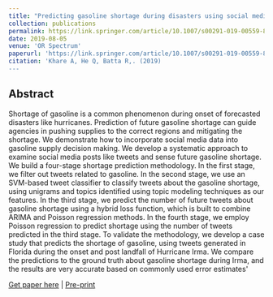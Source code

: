 ```yaml
---
title: "Predicting gasoline shortage during disasters using social media"
collection: publications
permalink: https://link.springer.com/article/10.1007/s00291-019-00559-8
date: 2019-08-05
venue: 'OR Spectrum'
paperurl: 'https://link.springer.com/article/10.1007/s00291-019-00559-8'
citation: 'Khare A, He Q, Batta R,. (2019)
---
```


## Abstract 

Shortage of gasoline is a common phenomenon during onset of forecasted disasters like hurricanes. Prediction of future gasoline shortage can guide agencies in pushing supplies to the correct regions and mitigating the shortage. We demonstrate how to incorporate social media data into gasoline supply decision making. We develop a systematic approach to examine social media posts like tweets and sense future gasoline shortage. We build a four-stage shortage prediction methodology. In the first stage, we filter out tweets related to gasoline. In the second stage, we use an SVM-based tweet classifier to classify tweets about the gasoline shortage, using unigrams and topics identified using topic modeling techniques as our features. In the third stage, we predict the number of future tweets about gasoline shortage using a hybrid loss function, which is built to combine ARIMA and Poisson regression methods. In the fourth stage, we employ Poisson regression to predict shortage using the number of tweets predicted in the third stage. To validate the methodology, we develop a case study that predicts the shortage of gasoline, using tweets generated in Florida during the onset and post landfall of Hurricane Irma. We compare the predictions to the ground truth about gasoline shortage during Irma, and the results are very accurate based on commonly used error estimates'

[Get paper here](https://link.springer.com/article/10.1007/s00291-019-00559-8) |
[Pre-print](https://akrm3008.github.io/files/paper_preperint1.pdf)

